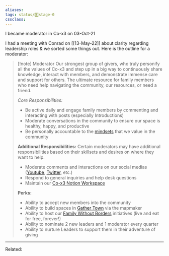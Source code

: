 ```yaml
---
aliases:
tags: status/1️⃣stage-0 
cssclass:
---
```


I became moderator in Co-x3 on 03-Oct-21

I had a meeting with Conrad on [[13-May-22]] about clarity regarding leadership roles & we sorted some things out. Here is the outline for a moderator:

> [!note] Moderator
> Our strongest group of givers, who truly personify all the values of Co-x3 and step up in a big way to continuously share knowledge, interact with members, and demonstrate immense care and support for others. The ultimate resource for family members who need help navigating the community, our resources, or need a friend.
> 
> *Core Responsibilities:* 
> - Be active daily and engage family members by commenting and interacting with posts (especially Introductions)
> - Moderate conversations in the community to ensure our space is healthy, happy, and productive
> - Be personally accountable to the [mindsets](https://join.co-x3.com/beliefs) that we value in the community
>  
> 
> **Additional Responsibilities:**
> Certain moderators may have additional responsibilities based on their skillsets and desires on where they want to help.
> - Moderate comments and interactions on our social medias ([Youtube](https://www.youtube.com/c/thex3family/videos), [Twitter](https://twitter.com/thex3family), etc.)
> - Respond to general inquiries and help desk questions
> - Maintain our [Co-x3 Notion Workspace](https://www.notion.so/thex3family/Welcome-To-Our-Family-f2dc65e5dca847cc82044927be88d673)
>  
> 
> **Perks:**
> - Ability to accept new members into the community
> - Ability to build spaces in [Gather Town](https://app.gather.town/app/CxOkO4jP0Q4UY6rt/thex3family) via the mapmaker
>- Ability to host our [Family Without Borders](https://join.co-x3.com/family-without-borders/) initiatives (live and eat for free, forever!)
> - Ability to nominate 2 new leaders and 1 moderator every quarter
> - Ability to nurture Leaders to support them in their adventure of giving



---
Related:


